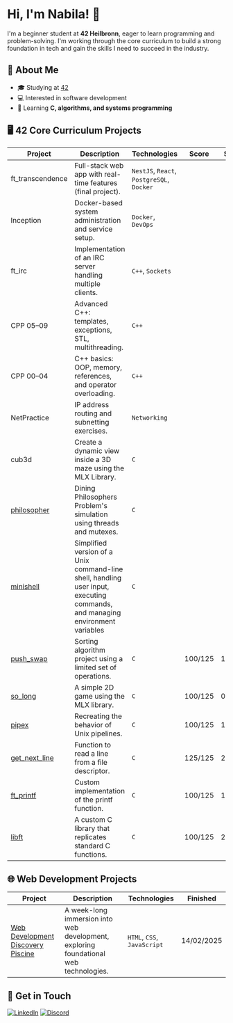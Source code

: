 # Hi, I'm Nabila! 👋  
I'm a beginner student at **42 Heilbronn**, eager to learn programming and problem-solving. I'm working through the core curriculum to build a strong foundation in tech and gain the skills I need to succeed in the industry.


##  📖  About Me  
- 🎓 Studying at [42](https://www.42.fr) 
- 💻 Interested in software development  
- 🌱 Learning **C, algorithms, and systems programming**  


##  🖥️  42 Core Curriculum Projects

| Project       | Description                                                | Technologies | Score     | Submitted  |
|--------------------|------------------------------------------------------------|--------------|-----------|------------|
| ft_transcendence     | Full-stack web app with real-time features (final project). | `NestJS`, `React`, `PostgreSQL`, `Docker` | |       |
| Inception            | Docker-based system administration and service setup.     | `Docker`, `DevOps` |     |            |
| ft_irc               | Implementation of an IRC server handling multiple clients. | `C++`, `Sockets` |      |            |
| CPP 05–09            | Advanced C++: templates, exceptions, STL, multithreading.   | `C++`     |           |            |
| CPP 00–04            | C++ basics: OOP, memory, references, and operator overloading. | `C++`     |           |            |
| NetPractice          | IP address routing and subnetting exercises.              | `Networking` |           |            |
| cub3d       | Create a dynamic view inside a 3D maze using the MLX Library. | `C`  |  |  |
| [philosopher](https://github.com/nabilac27/42-philosopher)  | Dining Philosophers Problem's simulation using threads and mutexes. | `C` |  |   |
| [minishell](https://github.com/nabilac27/42-minishell)   | Simplified version of a Unix command-line shell, handling user input, executing commands, and managing environment variables      | `C`    |           |            |
| [push_swap](https://github.com/nabilac27/42-push_swap)   | Sorting algorithm project using a limited set of operations. | `C`            | 100/125   | 13/03/2025 |
| [so_long](https://github.com/nabilac27/42-so_long)       | A simple 2D game using the MLX library.                    | `C`            | 100/125   | 06/02/2025 |
| [pipex](https://github.com/nabilac27/42-pipex)           | Recreating the behavior of Unix pipelines.                 | `C`            | 100/125   | 19/01/2025 |
| [get_next_line](https://github.com/nabilac27/42-get_next_line) | Function to read a line from a file descriptor.           | `C`            | 125/125   | 26/12/2024 |
| [ft_printf](https://github.com/nabilac27/42-ft_printf)   | Custom implementation of the printf function.             | `C`            | 100/125   | 15/11/2024 |
| [libft](https://github.com/nabilac27/42-libft)           | A custom C library that replicates standard C functions.  | `C`            | 100/125   | 20/10/2024 |


##  🌐  Web Development Projects

| Project | Description | Technologies | Finished |
|--------------|-------------|--------------|---------------|
| [Web Development Discovery Piscine](https://github.com/nabilac27/42berlin_web_discovery_piscine) | A week-long immersion into web development, exploring foundational web technologies. | `HTML`, `CSS`, `JavaScript` | 14/02/2025 |


## 📧 Get in Touch

[![LinkedIn](https://img.shields.io/badge/LinkedIn-black?logo=linkedin&logoColor=white&color=black&style=for-the-badge)](https://www.linkedin.com/in/nabila-c-9b2a0a1b5/)
[![Discord](https://img.shields.io/badge/Discord-black?logo=discord&logoColor=white&color=black&style=for-the-badge)](https://www.youtube.com/watch?v=dQw4w9WgXcQ)

<!--
**nabilac27/nabilac27** is a ✨ _special_ ✨ repository because its `README.md` (this file) appears on your GitHub profile.

Here are some ideas to get you started:

- 🔭 I’m currently working on ...
- 🌱 I’m currently learning ...
- 👯 I’m looking to collaborate on ...
- 🤔 I’m looking for help with ...
- 💬 Ask me about ...
- 📫 How to reach me: ...
- 😄 Pronouns: ...
- ⚡ Fun fact: ...
-->
